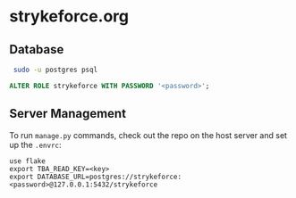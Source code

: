 # strykeforce.org

## Database

```sh
 sudo -u postgres psql
```

```sql
ALTER ROLE strykeforce WITH PASSWORD '<password>';
```

## Server Management

To run `manage.py` commands, check out the repo on the host server and set up the `.envrc`:

```
use flake
export TBA_READ_KEY=<key>
export DATABASE_URL=postgres://strykeforce:<password>@127.0.0.1:5432/strykeforce
```
